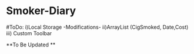 # Smoker-Diary

#ToDo: 
i)Local Storage -Modifications-
ii)ArrayList (CigSmoked, Date,Cost)
iii) Custom Toolbar

**To Be Updated **
